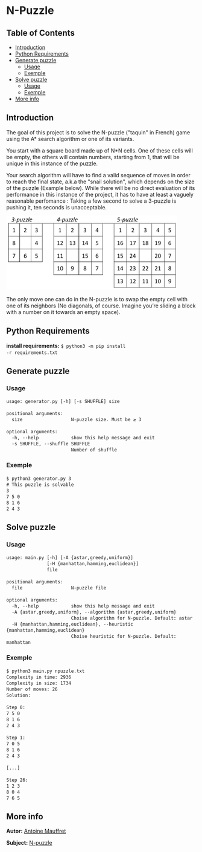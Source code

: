 # N-Puzzle
## Table of Contents
* [Introduction](#introduction)
* [Python Requirements](#python-requirements)
* [Generate puzzle](#generate-puzzle)
  * [Usage](#usage)
  * [Exemple](#exemple)
* [Solve puzzle](#solve-puzzle)
  * [Usage](#usage-1)
  * [Exemple](#exemple-1)
* [More info](#more-info)
  
## Introduction
The goal of this project is to solve the N-puzzle ("taquin" in French) game using the A*
search algorithm or one of its variants.  
  
You start with a square board made up of N\*N cells. One of these cells will be empty,
the others will contain numbers, starting from 1, that will be unique in this instance of
the puzzle.  
  
Your search algorithm will have to find a valid sequence of moves in order to reach the
final state, a.k.a the "snail solution", which depends on the size of the puzzle (Example
below). While there will be no direct evaluation of its performance in this instance of the
project, it has to have at least a vaguely reasonable perfomance : Taking a few second to
solve a 3-puzzle is pushing it, ten seconds is unacceptable.  
  
<img src="./.images/N-puzzle_exemple.png">
  
The only move one can do in the N-puzzle is to swap the empty cell with one of its
neighbors (No diagonals, of course. Imagine you’re sliding a block with a number on it
towards an empty space).  
  
## Python Requirements
**install requirements:** <code>$ python3 -m pip install -r requirements.txt</code>  
  
## Generate puzzle
### Usage
<pre><code>usage: generator.py [-h] [-s SHUFFLE] size

positional arguments:
  size                  N-puzzle size. Must be ≥ 3

optional arguments:
  -h, --help            show this help message and exit
  -s SHUFFLE, --shuffle SHUFFLE
                        Number of shuffle</code></pre>  
  
### Exemple
<pre><code>$ python3 generator.py 3
# This puzzle is solvable
3
7 5 0
8 1 6
2 4 3</code></pre>  
  
## Solve puzzle
### Usage
<pre><code>usage: main.py [-h] [-A {astar,greedy,uniform}]
               [-H {manhattan,hamming,euclidean}]
               file

positional arguments:
  file                  N-puzzle file

optional arguments:
  -h, --help            show this help message and exit
  -A {astar,greedy,uniform}, --algorithm {astar,greedy,uniform}
                        Choise algorithm for N-puzzle. Default: astar
  -H {manhattan,hamming,euclidean}, --heuristic {manhattan,hamming,euclidean}
                        Choise heuristic for N-puzzle. Default: manhattan</code></pre>  
  
### Exemple
<pre><code>$ python3 main.py npuzzle.txt
Complexity in time: 2936
Complexity in size: 1734
Number of moves: 26
Solution:

Step 0:
7 5 0
8 1 6
2 4 3

Step 1:
7 0 5
8 1 6
2 4 3

[...]

Step 26:
1 2 3
8 0 4
7 6 5</pre></code>
  
## More info
**Autor:** [Antoine Mauffret](https://github.com/AntoineMau)  
  
**Subject:** [N-puzzle](https://cdn.intra.42.fr/pdf/pdf/2024/npuzzle.en.pdf)
